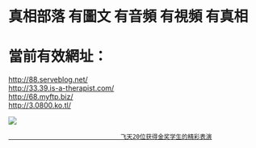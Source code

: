 # 真相部落  有圖文 有音頻 有視頻 有真相<br>
# 當前有效網址：<br>
http://88.serveblog.net/<br>
http://33.39.is-a-therapist.com/<br>
http://68.myftp.biz/<br>
http://3.0800.ko.tl/<br>

<a href="http://88.serveblog.net/zx/" target="_blank"><img src="http://88.serveblog.net/pic/2016/11/p7829911a215010452.jpg">

                                   飞天20位获得金奖学生的精彩表演
</a>
